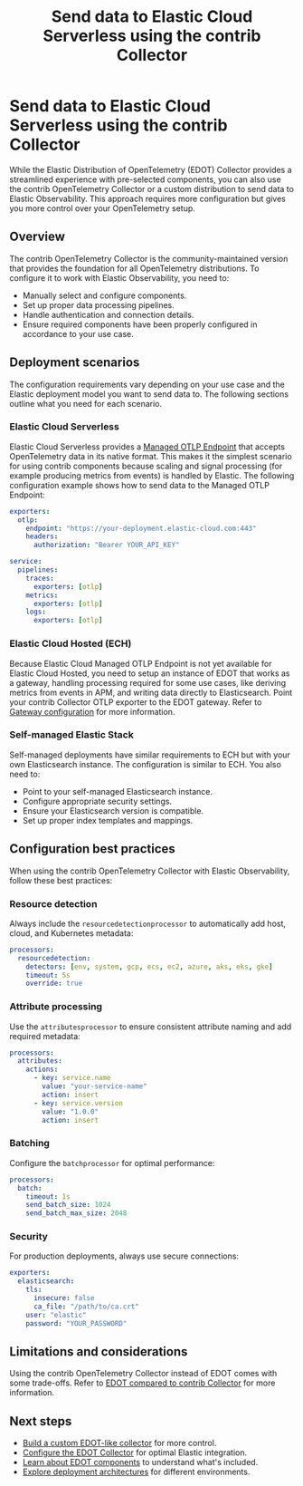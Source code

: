 ﻿---
title: Send data to Elastic Cloud Serverless using the contrib Collector
description: Learn how to send data to Elastic Observability using the contrib OpenTelemetry Collector instead of EDOT.
url: https://docs-v3-preview.elastic.dev/reference/edot-collector/upstream-collector
products:
  - Elastic Agent
  - Elastic Cloud Serverless
  - Elastic Distribution of OpenTelemetry Collector
  - Elastic Observability
---

# Send data to Elastic Cloud Serverless using the contrib Collector

While the Elastic Distribution of OpenTelemetry (EDOT) Collector provides a streamlined experience with pre-selected components, you can also use the contrib OpenTelemetry Collector or a custom distribution to send data to Elastic Observability. This approach requires more configuration but gives you more control over your OpenTelemetry setup.

## Overview

The contrib OpenTelemetry Collector is the community-maintained version that provides the foundation for all OpenTelemetry distributions. To configure it to work with Elastic Observability, you need to:
- Manually select and configure components.
- Set up proper data processing pipelines.
- Handle authentication and connection details.
- Ensure required components have been properly configured in accordance to your use case.


## Deployment scenarios

The configuration requirements vary depending on your use case and the Elastic deployment model you want to send data to. The following sections outline what you need for each scenario.

### Elastic Cloud Serverless

Elastic Cloud Serverless provides a [Managed OTLP Endpoint](https://docs-v3-preview.elastic.dev/elastic/opentelemetry/tree/main/reference/motlp) that accepts OpenTelemetry data in its native format. This makes it the simplest scenario for using contrib components because scaling and signal processing (for example producing metrics from events) is handled by Elastic.
The following configuration example shows how to send data to the Managed OTLP Endpoint:
```yaml
exporters:
  otlp:
    endpoint: "https://your-deployment.elastic-cloud.com:443"
    headers:
      authorization: "Bearer YOUR_API_KEY"

service:
  pipelines:
    traces:
      exporters: [otlp]
    metrics:
      exporters: [otlp]
    logs:
      exporters: [otlp]
```


### Elastic Cloud Hosted (ECH)

Because Elastic Cloud Managed OTLP Endpoint is not yet available for Elastic Cloud Hosted, you need to setup an instance of EDOT that works as a gateway, handling processing required for some use cases, like deriving metrics from events in APM, and writing data directly to Elasticsearch.
Point your contrib Collector OTLP exporter to the EDOT gateway. Refer to [Gateway configuration](/reference/edot-collector/config/default-config-standalone#gateway-mode) for more information.

### Self-managed Elastic Stack

Self-managed deployments have similar requirements to ECH but with your own Elasticsearch instance. The configuration is similar to ECH. You also need to:
- Point to your self-managed Elasticsearch instance.
- Configure appropriate security settings.
- Ensure your Elasticsearch version is compatible.
- Set up proper index templates and mappings.


## Configuration best practices

When using the contrib OpenTelemetry Collector with Elastic Observability, follow these best practices:

### Resource detection

Always include the `resourcedetectionprocessor` to automatically add host, cloud, and Kubernetes metadata:
```yaml
processors:
  resourcedetection:
    detectors: [env, system, gcp, ecs, ec2, azure, aks, eks, gke]
    timeout: 5s
    override: true
```


### Attribute processing

Use the `attributesprocessor` to ensure consistent attribute naming and add required metadata:
```yaml
processors:
  attributes:
    actions:
      - key: service.name
        value: "your-service-name"
        action: insert
      - key: service.version
        value: "1.0.0"
        action: insert
```


### Batching

Configure the `batchprocessor` for optimal performance:
```yaml
processors:
  batch:
    timeout: 1s
    send_batch_size: 1024
    send_batch_max_size: 2048
```


### Security

For production deployments, always use secure connections:
```yaml
exporters:
  elasticsearch:
    tls:
      insecure: false
      ca_file: "/path/to/ca.crt"
    user: "elastic"
    password: "YOUR_PASSWORD"
```


## Limitations and considerations

Using the contrib OpenTelemetry Collector instead of EDOT comes with some trade-offs. Refer to [EDOT compared to contrib Collector](https://docs-v3-preview.elastic.dev/elastic/opentelemetry/tree/main/reference/compatibility/edot-vs-upstream) for more information.

## Next steps

- [Build a custom EDOT-like collector](https://docs-v3-preview.elastic.dev/reference/edot-collector/custom-collector) for more control.
- [Configure the EDOT Collector](https://docs-v3-preview.elastic.dev/reference/edot-collector/config/) for optimal Elastic integration.
- [Learn about EDOT components](https://docs-v3-preview.elastic.dev/reference/edot-collector/components) to understand what's included.
- [Explore deployment architectures](https://docs-v3-preview.elastic.dev/elastic/opentelemetry/tree/main/reference/architecture) for different environments.
